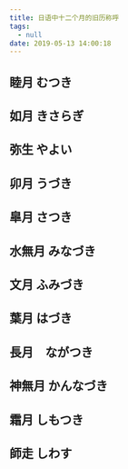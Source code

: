 ```yaml
---
title: 日语中十二个月的旧历称呼
tags:
  - null
date: 2019-05-13 14:00:18
---
```


## 睦月 むつき

## 如月 きさらぎ

## 弥生 やよい

## 卯月 うづき

## 皐月 さつき

## 水無月 みなづき

## 文月 ふみづき

## 葉月 はづき

## 長月　ながつき

## 神無月 かんなづき

## 霜月 しもつき

## 師走 しわす